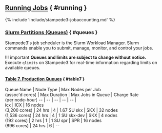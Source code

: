 ## [Running Jobs](#running) { #running }

{% include 'include/stampede3-jobaccounting.md' %}

<!-- ### [Slurm Job Scheduler](#running-slurm) { #running-slurm } -->


### [Slurm Partitions (Queues)](#queues) { #queues }

Stampede3's job scheduler is the Slurm Workload Manager. Slurm commands enable you to submit, manage, monitor, and control your jobs.  <!-- See the [Job Management]()  section below for further information. -->

!!! important
	**Queues and limits are subject to change without notice.** <br>Execute `qlimits` on Stampede3 for real-time information regarding limits on available queues.  <!-- See Monitoring Jobs and Queues for additional information. -->

#### [Table 7. Production Queues](#table7) { #table7 }

Queue Name   | Node Type | Max Nodes per Job<br>(assoc'd cores) | Max Duration | Max Jobs in Queue | Charge Rate<br>(per node-hour)
--           | --        | --                                   | --           | --                |  
icx          | ICX       | 16 nodes<br>(3,200 cores)            | 24 hrs       | 4                | 1.67 SU
skx          | SKX       | 32 nodes<br>(1,536 cores)           | 24 hrs       | 4                | 1 SU
skx-dev      | SKX       | 4 nodes<br>(192 cores)               | 2 hrs        | 1                 | 1 SU
spr          | SPR       | 16 nodes<br>(896 cores)              | 24 hrs       | 6                 | --


<!-- till things stabilize 
skx-large&#42;  | SKX       | 384 nodes<br>(18,432 cores)          | 48 hrs       | 3                 | 1 SU
spr-normal   | SPR       | 100 nodes<br>(11,200 cores)          | 48 hrs       | 20                | 3 SU
pvc          | PVC       | 5 nodes<br>(20 PVCs)                 | 48 hrs       | 20                | 5 SU 

qlimits output
Current queue/partition limits on TACC's stampede3 system as of April 9, 2024:
	
	Name             MinNode  MaxNode     MaxWall  MaxNodePU  MaxJobsPU   MaxSubmit
	icx                    1       16  1-00:00:00         24          4          20
	skx                    1       32  1-00:00:00         48          4          20
	skx-dev                1        4    02:00:00          6          1           3
-->


<!-- **&#42; To request more nodes than are available in the skx-normal queue, submit a consulting (help desk) ticket. Include in your request reasonable evidence of your readiness to run under the conditions you're requesting. In most cases this should include your own strong or weak scaling results from Stampede3.** -->

<!-- 
### [Submitting Batch Jobs with sbatch]()

Use Slurm's sbatch command to submit a batch job to one of the Stampede3 queues:

	login1$ sbatch myjobscript

Here myjobscript is the name of a text file containing `#SBATCH` directives and shell commands that describe the particulars of the job you are submitting. The details of your job script's contents depend on the type of job you intend to run.

In your job script you (1) use `#SBATCH` directives to request computing resources (e.g. 10 nodes for 2 hrs); and then (2) use shell commands to specify what work you're going to do once your job begins. There are many possibilities: you might elect to launch a single application, or you might want to accomplish several steps in a workflow. You may even choose to launch more than one application at the same time. The details will vary, and there are many possibilities. But your own job script will probably include at least one launch line that is a variation of one of the examples described here.

Your job will run in the environment it inherits at submission time; this environment includes the modules you have loaded and the current working directory. In most cases you should run your applications(s) after loading the same modules that you used to build them. You can of course use your job submission script to modify this environment by defining new environment variables; changing the values of existing environment variables; loading or unloading modules; changing directory; or specifying relative or absolute paths to files. **Do not** use the Slurm `--export` option to manage your job's environment: doing so can interfere with the way the system propagates the inherited environment.

The Common `sbatch` Options table below describes some of the most common sbatch command options. Slurm directives begin with `#SBATCH`; most have a short form (e.g. `-N`) and a long form (e.g. `--nodes`). You can pass options to sbatch using either the command line or job script; most users find that the job script is the easier approach. The first line of your job script must specify the interpreter that will parse non-Slurm commands; in most cases #!/bin/bash or #!/bin/csh is the right choice. Avoid `#!/bin/sh` (its startup behavior can lead to subtle problems on Stampede3), and do not include comments or any other characters on this first line. All `#SBATCH` directives must precede all shell commands. Note also that certain `#SBATCH` options or combinations of options are mandatory, while others are not available on Stampede3.
-->
<!-- 
#### [Table 8. Common sbatch Options](#table8)

Option | Argument | Comments
--- | --- | ---
`-p`  | queue_name | Submits to queue (partition) designated by queue_name
`-J`  | job_name   | Job Name
`-N`  | total_nodes | Required. Define the resources you need by specifying either:<br>(1) `-N` and `-n`; or<br>(2) `-N` and `-ntasks-per-node`.
`-n`  | total_tasks | This is total MPI tasks in this job. See `-N` above for a good way to use this option. When using this option in a non-MPI job, it is usually best to set it to the same value as `-N`.
`-ntasks-per-node`<br>or<br>`-tasks-per-node` | tasks_per_node | This is MPI tasks per node. See `-N` above for a good way to use this option. When using this option in a non-MPI job, it is usually best to set `-ntasks-per-node` to 1.
`-t  | hh:mm:ss | Required. Wall clock time for job.
`-mail-user=` | email_address | Specify the email address to use for notifications. Use with the `-mail-type=` flag below.
`-mail-type=` | begin, end, fail, or all | Specify when user notifications are to be sent (one option per line).
`-o`  | output_file | Direct job standard output to output_file (without `-e` option error goes to this file)
`-e`  | error_file | Direct job error output to error_file
`-d=` | afterok:jobid | Specifies a dependency: this run will start only after the specified job (jobid) successfully finishes
`-A`  | projectid | Charge job to the specified project/allocation number. This option is only necessary for logins associated with multiple projects.
`-a`<br>or<br>`-array` | N/A | Not available. Use the launcher module for parameter sweeps and other collections of related serial jobs.
`-mem`  | N/A | Not available. If you attempt to use this option, the scheduler will not accept your job.
`-export=` | N/A | Avoid this option on Stampede3. Using it is rarely necessary and can interfere with the way the system propagates your environment.

By default, Slurm writes all console output to a file named "slurm-%j.out", where `%j` is the numerical job ID. To specify a different filename use the `-o` option. To save `stdout` (standard out) and `stderr` (standard error) to separate files, specify both `-o` and `-e` options.
-->
